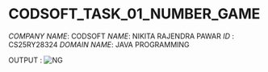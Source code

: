 # CODSOFT_TASK_01_NUMBER_GAME
*COMPANY NAME*: CODSOFT
*NAME*: NIKITA RAJENDRA PAWAR
*ID* : CS25RY28324
*DOMAIN NAME*: JAVA PROGRAMMING

OUTPUT : 
![NG](https://github.com/user-attachments/assets/ecf1997f-95b2-4a74-94b3-3b1dca5190bd)
